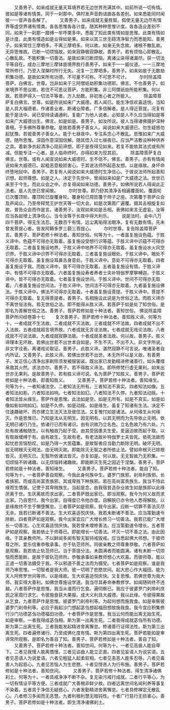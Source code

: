 <!-- { "loadSidebar": true } -->
　　又善男子。如来成就无量天耳境界若无边世界充满其中。如前所说一切有情。彼如是等诸有情类。同于一刹那中。俱时发声音韵诘曲各各差别。如来悉能同时闻彼一一音声各各解了。
　　又善男子。如来成就无量胜智。假使无量无边尽有情界等虚空界诸有情类。各各思惟各各计度。随其种种思惟计度。各各造业差别不同。如来于一刹那一腊缚一牟呼栗多中。悉能了知此类有情如是思惟。此类有情如是计度。此类有情造如是业得如是果。如来以其三世无碍清净智力而悉能知。善男子。如来常住三摩呬多。不离三摩呬多。何以故。如来无失念故。诸根不散乱故。无异思惟故。已断一切烦恼故。如来寂静极寂静故。善男子。若有烦恼心即散乱。心散乱故。不能积集一切善法。是故如来已断烦恼。离诸尘染得诸漏尽。获一切法平等自在。成办三摩地三摩钵底境界胜行善男子。如来于一一威仪道。一一三摩地常所修行。乃至入涅槃时所行无失。况复一三摩呬多。善男子。如来如是于无数劫积集功德。是故如来所有功德。不可量不可称。不可思不可计。
　　尔时除盖障菩萨。白佛言。世尊。岂非如来于三阿僧祇劫积集功德耶。佛言。不也善男子。如来境界不思议故。若住不可思议菩萨。方能积集。非三阿僧祇劫所能积集。何以故。若菩萨得入一切法平等者。方入劫数。非初发心者之所能入。
　　除盖障菩萨复白佛言。世尊。如是所说如来广大威德。若人闻已。能生净信欢喜适悦。当知是人具大福德者。作诸善业者。断诸业障者。广多信解者。是人得近菩提。况复有能于是法中。闻已受持读诵通利。复能广为他人说者。必知是人不久应当得如是等如来广大威德出生。佛言。如是如是。善男子。如汝所说。彼人当得诸佛摄护深种善根。于多佛所尊重恭敬。是故若善男子善女人。闻说如来大威德已。勿生疑惑勿起犹豫。若彼善男子善女人。能于七昼夜中。专注系念心不散乱。思惟如来广大威德。随所思惟。深固作意深固信解。随其悟入过七昼夜已。应当严洁敷设种种供养之具。着新净衣起清净心现前谛想。即于是夜得见如来。若复不能依其法式或有所减。但能专注一心者。是人临命终时。亦得如来为现其前。
　　除盖障菩萨复白佛言。世尊。或有人闻宣说如来大威德时。生不信不。佛言。善男子。亦有有情闻说如来大威德已。起粗恶意极损害心。于其说法师所起恶友想。以是缘故。身坏命终堕地狱中。善男子。若复有人闻说如来大威德时生净信心。于彼说法师所起善知识想。起师尊想。如是之人。决定于先世中。曾闻如来如是广大威德之法。世世已来至于今生。而此众会之中。亦复得闻如来功德。善男子。如佛所说若人得闻此正法者。是人先世已曾闻故。
　　尔时世尊。即乃舒其清净舌相遍覆面轮。覆面轮已次覆顶轮。覆顶轮已旋覆身轮。覆身轮已周匝覆于师子之座。次第覆于菩萨众会及声闻众。乃至帝释梵王护世天等一切大会。如是次第周广遍覆。摄其舌相旋复如故。普告众会而作是言。诸善男子。汝观如来如是舌相。表佛如来言无虚妄。汝等应当各起增上清净信心。当令汝等于长夜中得大利乐。
　　说是法时。会中八万四千菩萨。得无生法忍。无数百千有情。远尘离垢得法眼净。复有无数有情。先未曾发菩提心者。皆发阿耨多罗三藐三菩提心。
　　尔时世尊。复告除盖障菩萨言。善男子。菩萨若修十种法者。善知世俗。何等为十。一者虽复施设色蕴。于胜义谛中。色蕴不可得亦无取着。虽复施设受想行识等蕴。于胜义谛中识蕴不可得亦无取着。二者虽复施设地界。于胜义谛中地界不可得亦无取着。虽复施设水火风空识界。于胜义谛中识界不可得亦无取着。三者虽复施设眼处。于胜义谛中。眼处不可得亦无取着。虽复施设耳鼻舌身意处。于胜义谛中。意处不可得亦无取着。四者虽复施设于我。而胜义谛中。我不可得亦无取着。五者虽复施设有情。于胜义谛中。有情不可得亦无取着。六者虽复施设寿者养者士夫补特伽罗摩拏嚩迦。于胜义谛中。皆不可得亦无取着。七者虽复施设世间。于胜义谛中。世间不可得亦无取着。八者虽复施设世间法。于胜义谛中。世间法不可得亦无取着。九者虽复施设佛法。于胜义谛中。佛法不可得亦无取着。十者虽复施设菩提。于胜义谛中。菩提不可得亦无取着。复无得菩提者。善男子。名相施设此说是为世俗之法。而胜义谛亦不离世俗法有。若无世俗之法。即不能得从胜义谛。若菩萨于如是处了知世俗。是即名为善解世俗之法。善男子。菩萨若修如是十种法者。善知世俗。
佛说除盖障菩萨所问经卷第十七
　　复次善男子。菩萨若修十种法者。善知胜义谛。何等为十。一者成就不生法故。二者成就不灭法故。三者成就不坏法故。四者成就不出不入法故。五者成就超言境界故。六者成就无言诠法故。七者成就无戏论法故。八者成就不可说法故。九者成就寂静法故。十者成就圣者法故。何以故。善男子。胜义谛理本无坏故。若佛出世若不出世本自如是。不生不灭。不出不入。非文字所说。非文字诠表。离诸戏论取证。善男子。此胜义谛。湛然寂静不可言说。唯诸圣者自内所证。又善男子。此胜义谛。若佛出世若不出世。本无所坏以是义故。有善男子。发正信心清净出家剃除须发被服袈裟。既出家已发勤精进修诸善行。如头覆缯帛救其火然。求法亦尔。善男子。若不得胜义谛法。即所修梵行虚无果利。如来出世亦无果利。是故善男子。若有胜义谛可说。名为菩萨了知胜义。善男子。菩萨若修如是十种法者。即善知胜义。
　　又善男子。菩萨若修十种法者。善知缘生。何等为十。一者知诸法空。二者知法无所有。三者知法不真实。四者知法如像。五者知法如影。六者知法如响。七者知法如幻。八者知法不久停。九者知法动摇。十者知法皆从缘生。菩萨作是思惟。此法如是空。如是无所有。如是不真实。如是如像如影如响如幻。如是不久停。如是动摇。如是缘生。虽复了知诸有生法。决定不住速趣破坏。而亦建立生法灭法及彼住法。又复惟忖如是诸法。从何缘生从何缘灭。作是思惟已。乃知是法从无明生。因无明有。以其无明而为先导依止无明。依无明已诸行乃生。依诸行已而有诸识。由有识故乃立名色。立名色故乃有六处。六处有故诸触随生。以有触故乃起于受。由其受因愚夫生爱。爱逼迫故而起于取。以有取故缠缚于有。由有故生。生故有老。有老法故补特伽罗士夫皆死。依死法故而起忧悲苦恼愁叹。如是乃得一大苦蕴集。是故智者应当勤力断除无明。破坏无明。拔无明根灭无明法。由无明灭故。即能除灭无智之者所依止法。譬如命根灭已除根皆灭。无明灭已。无智所依诸法皆灭。亦复如是。何以故。无无智故乃无积集。一切烦恼不转诸趣。以无烦恼转诸趣故。即能断灭生死之因近于涅槃。善男子。菩萨若修如是十种法者。善知缘生。
　　又善男子。菩萨若修十种法者。能自了知。何等为十。一者菩萨善自观察。今我此身何族中生。婆罗门族邪。刹帝利族邪。长者族邪。而或高尚富贵族邪。其或卑贱下种族邪。若在高尚富贵族生。我当不恃此缘而生憍倨。记使于其卑贱族生。当起是念。由我宿昔造杂业故生如是族即以此缘厌离于世。生厌离故而求出家。二者菩萨既出家已。即当观察。我今为何义故而求出家。乃自思忖。我今出家。自得度已令他亦度。自解脱已亦令他人悉得解脱。以是缘故终不生于懒堕懈怠。三者菩萨如是观察。我今出家。应断一切罪不善法灭尽无余。我若已断诸不善法。生大欢喜适悦庆快。我若未断诸不善法。应当策勤速令除断。四者菩萨如是观察。我今出家宜应广大增长修习一切善法。我若已能广大增长一切善法。心生欢喜适悦庆快。我若曾未增修善法。应当策勤速令增长。五者菩萨如是观察。我若依止于师尊已。即能增长一切善法。坏灭一切不善之法。由此因缘。于其亲教师所。不以鲜闻多闻有智无智持戒毁戒。应当悉起佛大师想。于彼师尊之所。爱乐信重恭敬承事。亦于轨范师所。同彼亲教之师尊重恭敬。六者菩萨如是观察。我若依止轨范师已。当于菩提分法。未圆满者而能圆满。诸有未断一切烦恼而悉能断。是故于彼轨范师所。恭敬承事如亲教师想心大欢喜。而彼师尊。能以正道一切善法摄受于我。不以邪道不善之法而为摄受。七者菩萨如是观察。谁是我师乃审思惟。一切智者是我大师。彼一切明了悲愍世间。起大悲心作大福田。能为天人阿修罗世间等师。以是缘故。生大欢喜适悦庆快。又复思惟。若佛世尊为我大师。我实得大善利。如佛世尊施设学道。我当尽其寿命奉教修学。如闻随转终不违越。八者菩萨作是思惟。我当从谁而行乞食。遍伺察已。我应于彼婆罗门刹帝利庶民之家周行求乞。令彼施食获大果报。成大义利具大威德。我以此缘。令彼得果故从乞食。九者菩萨作是思惟。彼婆罗门刹帝利等。为起何想而施我食。如是审察彼婆罗门刹帝利等。必应于我起沙门想起苾刍想起福田想故施我食。我今宜应积集修行沙门功德苾刍功德福田功德。十者菩萨作是思惟。我当云何而能出离无始生死。如是审察。一者我得成苾刍相。斯为第一出离生死。二者我得成就苾刍所有功德。斯为第二出离生死。三者我能发起精进舍离懈怠。修诸善行证得法性。斯为第三出离生死。四者遍修诸行。乃至成佛化度有情。斯为第四出离生死。菩萨若能如是审谛常所观察。是即名为善自了知。善男子。菩萨若修如是十种法者。善自了知。
　　又善男子。菩萨若修十种法者。善知世间。何等为十。一者见高倨人能自卑下。二者见我慢人能离憍慢。三者见谄曲人能立正直。四者见妄语人为说实语。五者见恶语人为说爱语。六者见粗猛人起柔软相。七者见恚恶人能多忍辱。八者见毒害人为起慈心。九者见苦恼人为生悲愍。十者见悭吝人为行布施。善男子。菩萨若修如是十种法者。善知世间。
　　又善男子。菩萨若修十种法者。得生清净诸佛刹土。何等为十。一者具戒净净不断不杂。复无染污戒行成就。二者行平等心。为一切有情设平等方便。三者成就广大善根非鲜少故。四者远离世间名闻利养等事复不染着。五者具于净信无疑惑心。六者发勤精进舍离懈怠。七者具修禅定无散乱心。八者修习多闻而无恶慧。九者利根利慧无暗钝性。十者广行慈行无损害心。善男子。菩萨若修如是十种法者。即生清净诸佛刹土。
